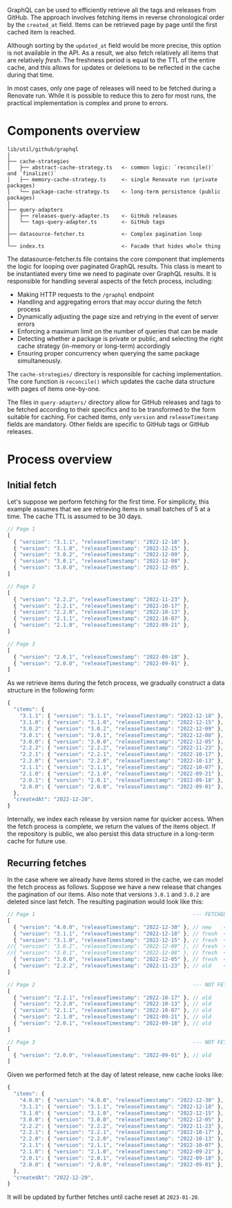 GraphQL can be used to efficiently retrieve all the tags and releases from GitHub.
The approach involves fetching items in reverse chronological order by the `created_at` field.
Items can be retrieved page by page until the first cached item is reached.

Although sorting by the `updated_at` field would be more precise, this option is not available in the API.
As a result, we also fetch relatively all items that are relatively _fresh_.
The freshness period is equal to the TTL of the entire cache, and this allows for updates or deletions to be reflected in the cache during that time.

In most cases, only one page of releases will need to be fetched during a Renovate run.
While it is possible to reduce this to zero for most runs, the practical implementation is complex and prone to errors.

# Components overview

```
lib/util/github/graphql
│
├── cache-strategies
│   ├── abstract-cache-strategy.ts   <- common logic: `reconcile()` and `finalize()`
│   ├── memory-cache-strategy.ts     <- single Renovate run (private packages)
│   └── package-cache-strategy.ts    <- long-term persistence (public packages)
│
├── query-adapters
│   ├── releases-query-adapter.ts    <- GitHub releases
│   └── tags-query-adapter.ts        <- GitHub tags
│
├── datasource-fetcher.ts            <- Complex pagination loop
│
└── index.ts                         <- Facade that hides whole thing
```

The datasource-fetcher.ts file contains the core component that implements the logic for looping over paginated GraphQL results.
This class is meant to be instantiated every time we need to paginate over GraphQL results.
It is responsible for handling several aspects of the fetch process, including:

-   Making HTTP requests to the `/graphql` endpoint
-   Handling and aggregating errors that may occur during the fetch process
-   Dynamically adjusting the page size and retrying in the event of server errors
-   Enforcing a maximum limit on the number of queries that can be made
-   Detecting whether a package is private or public, and selecting the right cache strategy (in-memory or long-term) accordingly
-   Ensuring proper concurrency when querying the same package simultaneously.

The `cache-strategies/` directory is responsible for caching implementation.
The core function is `reconcile()` which updates the cache data structure with pages of items one-by-one.

The files in `query-adapters/` directory allow for GitHub releases and tags to be fetched according to their specifics and to be transformed to the form suitable for caching.
For cached items, only `version` and `releaseTimestamp` fields are mandatory.
Other fields are specific to GitHub tags or GitHub releases.

# Process overview

## Initial fetch

Let's suppose we perform fetching for the first time.
For simplicity, this example assumes that we are retrieving items in small batches of 5 at a time.
The cache TTL is assumed to be 30 days.

```js
// Page 1
[
  { "version": "3.1.1", "releaseTimestamp": "2022-12-18" },
  { "version": "3.1.0", "releaseTimestamp": "2022-12-15" },
  { "version": "3.0.2", "releaseTimestamp": "2022-12-09" },
  { "version": "3.0.1", "releaseTimestamp": "2022-12-08" },
  { "version": "3.0.0", "releaseTimestamp": "2022-12-05" },
]

// Page 2
[
  { "version": "2.2.2", "releaseTimestamp": "2022-11-23" },
  { "version": "2.2.1", "releaseTimestamp": "2022-10-17" },
  { "version": "2.2.0", "releaseTimestamp": "2022-10-13" },
  { "version": "2.1.1", "releaseTimestamp": "2022-10-07" },
  { "version": "2.1.0", "releaseTimestamp": "2022-09-21" },
]

// Page 3
[
  { "version": "2.0.1", "releaseTimestamp": "2022-09-18" },
  { "version": "2.0.0", "releaseTimestamp": "2022-09-01" },
]
```

As we retrieve items during the fetch process, we gradually construct a data structure in the following form:

```js
{
  "items": {
    "3.1.1": { "version": "3.1.1", "releaseTimestamp": "2022-12-18" },
    "3.1.0": { "version": "3.1.0", "releaseTimestamp": "2022-12-15" },
    "3.0.2": { "version": "3.0.2", "releaseTimestamp": "2022-12-09" },
    "3.0.1": { "version": "3.0.1", "releaseTimestamp": "2022-12-08" },
    "3.0.0": { "version": "3.0.0", "releaseTimestamp": "2022-12-05" },
    "2.2.2": { "version": "2.2.2", "releaseTimestamp": "2022-11-23" },
    "2.2.1": { "version": "2.2.1", "releaseTimestamp": "2022-10-17" },
    "2.2.0": { "version": "2.2.0", "releaseTimestamp": "2022-10-13" },
    "2.1.1": { "version": "2.1.1", "releaseTimestamp": "2022-10-07" },
    "2.1.0": { "version": "2.1.0", "releaseTimestamp": "2022-09-21" },
    "2.0.1": { "version": "2.0.1", "releaseTimestamp": "2022-09-18" },
    "2.0.0": { "version": "2.0.0", "releaseTimestamp": "2022-09-01" },
  },
  "createdAt": "2022-12-20",
}
```

Internally, we index each release by version name for quicker access.
When the fetch process is complete, we return the values of the items object.
If the repository is public, we also persist this data structure in a long-term cache for future use.

## Recurring fetches

In the case where we already have items stored in the cache, we can model the fetch process as follows.
Suppose we have a new release that changes the pagination of our items.
Also note that versions `3.0.1` and `3.0.2` are deleted since last fetch.
The resulting pagination would look like this:

```js
// Page 1                                                   --- FETCHED AND RECONCILED ---
[
  { "version": "4.0.0", "releaseTimestamp": "2022-12-30" }, // new    <- item cached
  { "version": "3.1.1", "releaseTimestamp": "2022-12-18" }, // fresh  <- item updated
  { "version": "3.1.0", "releaseTimestamp": "2022-12-15" }, // fresh  <- item updated
//{ "version": "3.0.2", "releaseTimestamp": "2022-12-09" }, // fresh  <- item deleted
//{ "version": "3.0.1", "releaseTimestamp": "2022-12-08" }, // fresh  <- item deleted
  { "version": "3.0.0", "releaseTimestamp": "2022-12-05" }, // fresh  <- item updated
  { "version": "2.2.2", "releaseTimestamp": "2022-11-23" }, // old    <- fetching stopped
]

// Page 2                                                   --- NOT FETCHED ---
[
  { "version": "2.2.1", "releaseTimestamp": "2022-10-17" }, // old
  { "version": "2.2.0", "releaseTimestamp": "2022-10-13" }, // old
  { "version": "2.1.1", "releaseTimestamp": "2022-10-07" }, // old
  { "version": "2.1.0", "releaseTimestamp": "2022-09-21" }, // old
  { "version": "2.0.1", "releaseTimestamp": "2022-09-18" }, // old
]

// Page 3                                                   --- NOT FETCHED ---
[
  { "version": "2.0.0", "releaseTimestamp": "2022-09-01" }, // old
]
```

Given we performed fetch at the day of latest release, new cache looks like:

```js
{
  "items": {
    "4.0.0": { "version": "4.0.0", "releaseTimestamp": "2022-12-30" },
    "3.1.1": { "version": "3.1.1", "releaseTimestamp": "2022-12-18" },
    "3.1.0": { "version": "3.1.0", "releaseTimestamp": "2022-12-15" },
    "3.0.0": { "version": "3.0.0", "releaseTimestamp": "2022-12-05" },
    "2.2.2": { "version": "2.2.2", "releaseTimestamp": "2022-11-23" },
    "2.2.1": { "version": "2.2.1", "releaseTimestamp": "2022-10-17" },
    "2.2.0": { "version": "2.2.0", "releaseTimestamp": "2022-10-13" },
    "2.1.1": { "version": "2.1.1", "releaseTimestamp": "2022-10-07" },
    "2.1.0": { "version": "2.1.0", "releaseTimestamp": "2022-09-21" },
    "2.0.1": { "version": "2.0.1", "releaseTimestamp": "2022-09-18" },
    "2.0.0": { "version": "2.0.0", "releaseTimestamp": "2022-09-01" },
  },
  "createdAt": "2022-12-20",
}
```

It will be updated by further fetches until cache reset at `2023-01-20`.
